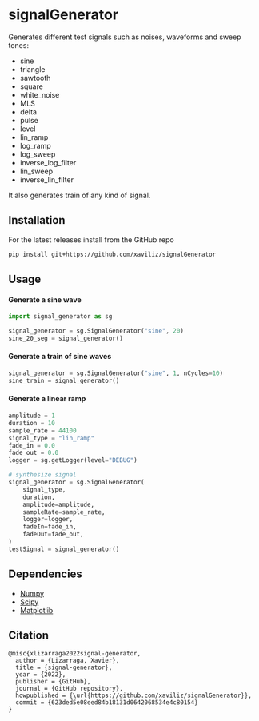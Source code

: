# signalGenerator

Generates different test signals such as noises, waveforms and sweep tones:
* sine
* triangle
* sawtooth
* square
* white_noise
* MLS
* delta
* pulse
* level
* lin_ramp
* log_ramp
* log_sweep
* inverse_log_filter
* lin_sweep
* inverse_lin_filter

It also generates train of any kind of signal.

## Installation

For the latest releases install from the GitHub repo
```bash
pip install git+https://github.com/xaviliz/signalGenerator
```

## Usage

#### Generate a sine wave

```python
import signal_generator as sg

signal_generator = sg.SignalGenerator("sine", 20)
sine_20_seg = signal_generator()
```

#### Generate a train of sine waves

```python
signal_generator = sg.SignalGenerator("sine", 1, nCycles=10)
sine_train = signal_generator()
```

#### Generate a linear ramp

```python
amplitude = 1
duration = 10
sample_rate = 44100
signal_type = "lin_ramp"
fade_in = 0.0
fade_out = 0.0
logger = sg.getLogger(level="DEBUG")

# synthesize signal
signal_generator = sg.SignalGenerator(
    signal_type,
    duration,
    amplitude=amplitude,
    sampleRate=sample_rate,
    logger=logger,
    fadeIn=fade_in,
    fadeOut=fade_out,
)
testSignal = signal_generator()
```

## Dependencies

* [Numpy](http://www.numpy.org/)
* [Scipy](https://www.scipy.org/)
* [Matplotlib](https://matplotlib.org/)

## Citation

```text
@misc{xlizarraga2022signal-generator,
  author = {Lizarraga, Xavier},
  title = {signal-generator},
  year = {2022},
  publisher = {GitHub},
  journal = {GitHub repository},
  howpublished = {\url{https://github.com/xaviliz/signalGenerator}},
  commit = {623ded5e08eed84b18131d0642068534e4c80154}
}
```
